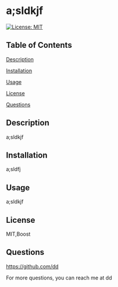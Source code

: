  # a;sldkjf
  [![License: MIT](https://img.shields.io/badge/License-MIT-yellow.svg)](https://opensource.org/licenses/MIT)

  ## Table of Contents
  [Description](#description)

  [Installation](#installation)
  
  [Usage](#usage)
  
  [License](#license)

  [Questions](#questions)

  ## Description
  a;sldkjf
  
  ## Installation
  
  a;sldfj
  
  ## Usage
  
  a;sldkjf
  
  ## License

  MIT,Boost

  ## Questions 

  https://github.com/dd

  For more questions, you can reach me at dd
  